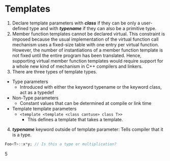 # Templates

1. Declare template parameters with **_class_** if they can be only a user-defined type and with **_typename_** if they can also be a primitive type.
2. Member function templates cannot be declared virtual.  This constraint is imposed because the usual implementation
of the virtual function call mechanism uses a fixed-size table with one entry per virtual function. However, the number
of instantiations of a member function template is not fixed until the entire program has been translated. Hence,
supporting virtual member function templates would require support for a whole new kind of mechanism in C++
compilers and linkers.
3. There are three types of template types.
  * Type parameters 
    * Introduced with either the keyword typename or the keyword class, act as a typedef  
  * Non-Type parameters
    * Constant values that can be determined at compile or link time 
  * Template template parameters
    * ```<template <template <class cantuse> class T>> ```
      * This defines a template that takes a template. 

4. **_typename_** keyword outside of template parameter: Tells compiler that it is a type. 
```c++
Foo<T>::x*y; // Is this a type or multiplication?
```
5

